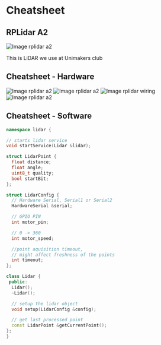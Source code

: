 # Cheatsheet

## RPLidar A2

![Image rplidar a2](https://www.robot-italy.com/media/catalog/product/cache/3/image/d43192dcd82ea942982b4b1d2a6e2479/d/f/dfr0445-image.jpg)

This is LiDAR we use at Unimakers club

## Cheatsheet - Hardware

![Image rplidar a2](http://www.seeedstudio.com/document/pics/110090081/110090081_1.jpg)
![Image rplidar a2](http://www.seeedstudio.com/document/pics/110090081/110090081_9.jpg)
![Image rplidar wiring](<https://static.cytron.io/image/catalog/products/SN-LIDAR-A2/SN-LIDAR-A2M8%20(6).jpg>)
![Image rplidar a2](<https://static.cytron.io/image/catalog/products/SN-LIDAR-A2/SN-LIDAR-A2M8%20(7).jpg>)

## Cheatsheet - Software

```c++
namespace lidar {

// starts lidar service
void startService(Lidar &lidar);

struct LidarPoint {
  float distance;
  float angle;
  uint8_t quality;
  bool startBit;
};

struct LidarConfig {
  // Hardware Serial, Serial1 or Serial2
  HardwareSerial &serial;

  // GPIO PIN
  int motor_pin;

  // 0 -> 360
  int motor_speed;

  //point aquisition timeout,
  // might affect freshness of the points
  int timeout;
};

class Lidar {
 public:
  Lidar();
  ~Lidar();

  // setup the lidar object
  void setup(LidarConfig &config);

  // get last processed point
  const LidarPoint &getCurrentPoint();
};
}

```
